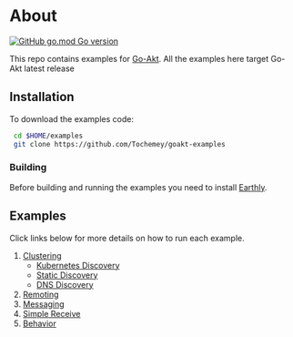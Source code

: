 # About

[![GitHub go.mod Go version](https://badges.chse.dev/github/go-mod/go-version/Tochemey/goakt-examples)](https://go.dev/doc/install)

This repo contains examples for [Go-Akt](https://github.com/Tochemey/goakt). All the examples here target Go-Akt latest release

## Installation
To download the examples code:

```bash
 cd $HOME/examples
 git clone https://github.com/Tochemey/goakt-examples
```

### Building

Before building and running the examples you need to install [Earthly](https://earthly.dev/get-earthly).

## Examples
Click links below for more details on how to run each example.

1. [Clustering](./actor-cluster)
   - [Kubernetes Discovery](./actor-cluster/k8s)
   - [Static Discovery](./actor-cluster/static)
   - [DNS Discovery](./actor-cluster/dnssd)
2. [Remoting](./actor-remoting)
3. [Messaging](./actor-to-actor)
4. [Simple Receive](./actor-receive)
5. [Behavior](./actor-behaviors)